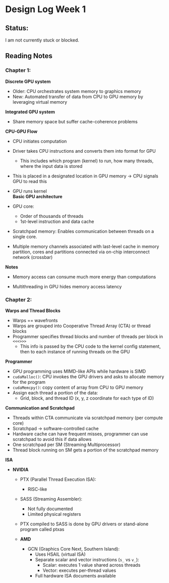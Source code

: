 # Design Log Week 1

## Status: 

I am not currently stuck or blocked.

## Reading Notes 

### Chapter 1:

**Discrete GPU system**  
  - Older: CPU orchestrates system memory to graphics memory  
  - New: Automated transfer of data from CPU to GPU memory by leveraging virtual memory  

**Integrated GPU system**  
  - Share memory space but suffer cache-coherence problems  

**CPU-GPU Flow**
  - CPU initiates computation 
  - Driver takes CPU instructions and converts them into format for GPU  
    - This includes which program (kernel) to run, how many threads, where the input data is stored  
  - This is placed in a designated location in GPU memory -> CPU signals GPU to read this  
  - GPU runs kernel  
**Basic GPU architecture**
  - GPU core:
    - Order of thousands of threads  
    - 1st-level instruction and data cache  

  - Scratchpad memory: Enables communication between threads on a single core.

  - Multiple memory channels associated with last-level cache in memory partition, cores and partitions connected via on-chip interconnect network (crossbar)  

**Notes**
  - Memory access can consume much more energy than computations  
  
  - Multithreading in GPU hides memory access latency  

### Chapter 2:
**Warps and Thread Blocks**
  - Warps == wavefronts
  - Warps are grouped into Cooperative Thread Array (CTA) or thread blocks
  - Programmer specifies thread blocks and number of threads per block in `<<<>>>`
    - This info is passed by the CPU code to the kernel config statement, then to each instance of running threads on the GPU

**Programmer**
  - GPU programming uses MIMD-like APIs while hardware is SIMD
  - `cudaMalloc()`: CPU invokes the GPU drivers and asks to allocate memory for the program
  - `cudaMemcpy()`: copy content of array from CPU to GPU memory
  - Assign each thread a portion of the data:
    - Grid, block, and thread ID (x, y, z coordinate for each type of ID)
   
**Communication and Scratchpad**
  - Threads within CTA communicate via scratchpad memory (per compute core)
  - Scratchpad -> software-controlled cache
  - Hardware cache can have frequent misses, programmer can use scratchpad to avoid this if data allows
  - One scratchpad per SM (Streaming Multiprocessor)
  - Thread block running on SM gets a portion of the scratchpad memory

**ISA**
  - **NVIDIA**
    - PTX (Parallel Thread Execution ISA):
      - RISC-like
    - SASS (Streaming Assembler):
      - Not fully documented  
      - Limited physical registers  
    - PTX compiled to SASS is done by GPU drivers or stand-alone program called ptxas
      
    - **AMD**
      - GCN (Graphics Core Next, Southern Island):
        - Uses HSAIL (virtual ISA)  
        - Separate scalar and vector instructions (`s_` vs `v_`):
          - Scalar: executes 1 value shared across threads  
          - Vector: executes per-thread values  
        - Full hardware ISA documents available
